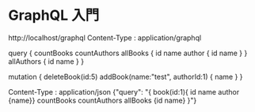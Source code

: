# GraphQL 入門


http://localhost/graphql 
Content-Type : application/graphql

query {
    countBooks
    countAuthors
    allBooks {
      id
      name
      author {
        id
        name
      }
    }
    allAuthors {
      id
      name
    }
}

mutation {
    deleteBook(id:5)
    addBook(name:"test", authorId:1) {
      name
    }
}



Content-Type : application/json
{"query": "{ book(id:1){ id name author {name}} countBooks countAuthors allBooks {id name} }"}
